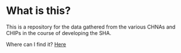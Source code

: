 # What is this?

This is a repository for the data gathered from the various CHNAs and CHIPs in the course of developing the SHA. 

Where can I find it? [Here](https://aniruhil.github.io/chnachip.html)
